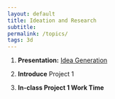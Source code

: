 ```yaml
---
layout: default
title: Ideation and Research
subtitle:
permalink: /topics/
tags: 3d
---
```

1. **Presentation:** [Idea Generation](https://docs.google.com/presentation/d/1VTJ7odUZwVxYCNut1YWJB8XutjQ-2pIUgPs0JMpfWEc/edit?usp=sharing) 

2. **Introduce** Project 1

3. **In-class Project 1 Work Time**

